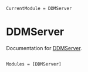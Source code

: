```@meta
CurrentModule = DDMServer
```

# DDMServer

Documentation for [DDMServer](https://github.com/ahnlabb/DDMServer.jl).

```@index
```

```@autodocs
Modules = [DDMServer]
```
